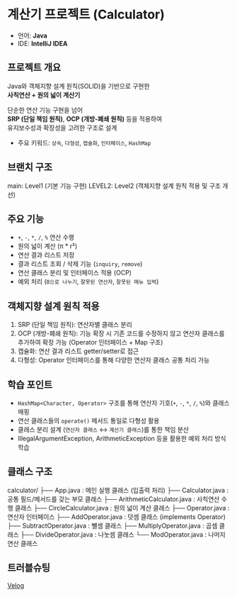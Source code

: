 # 계산기 프로젝트 (Calculator)

- 언어: **Java**
- IDE: **IntelliJ IDEA**


## 프로젝트 개요

Java와 객체지향 설계 원칙(SOLID)을 기반으로 구현한  
**사칙연산 + 원의 넓이 계산기**

단순한 연산 기능 구현을 넘어  
**SRP (단일 책임 원칙)**, **OCP (개방-폐쇄 원칙)** 등을 적용하여  
유지보수성과 확장성을 고려한 구조로 설계

- 주요 키워드: `상속`, `다형성`, `캡슐화`, `인터페이스`, `HashMap`


## 브랜치 구조

main: Level1 (기본 기능 구현)
LEVEL2: Level2 (객체지향 설계 원칙 적용 및 구조 개선)


## 주요 기능

- `+`, `-`, `*`, `/`, `%` 연산 수행
- 원의 넓이 계산 (π * r²)
- 연산 결과 리스트 저장
- 결과 리스트 조회 / 삭제 기능 (`inquiry`, `remove`)
- 연산 클래스 분리 및 인터페이스 적용 (OCP)
- 예외 처리 (`0으로 나누기`, `잘못된 연산자`, `잘못된 메뉴 입력`)


## 객체지향 설계 원칙 적용

1. SRP (단일 책임 원칙): 연산자별 클래스 분리
2. OCP (개방-폐쇄 원칙): 기능 확장 시 기존 코드를 수정하지 않고 연산자 클래스를 추가하여 확장 가능 (Operator 인터페이스 + Map 구조)
3. 캡슐화: 연산 결과 리스트 getter/setter로 접근
4. 다형성: Operator 인터페이스를 통해 다양한 연산자 클래스 공통 처리 가능


## 학습 포인트

- `HashMap<Character, Operator>` 구조를 통해 연산자 기호(`+`, `-`, `*`, `/`, `%`)와 클래스 매핑
- 연산 클래스들의 `operate()` 메서드 통일로 다형성 활용
- 클래스 분리 설계 (`연산자 클래스` ↔ `계산기 클래스`)를 통한 책임 분산
- IllegalArgumentException, ArithmeticException 등을 활용한 예외 처리 방식 학습


## 클래스 구조

calculator/
├── App.java                  : 메인 실행 클래스 (입출력 처리)
├── Calculator.java           : 공통 필드/메서드를 갖는 부모 클래스
├── ArithmeticCalculator.java : 사칙연산 수행 클래스
├── CircleCalculator.java     : 원의 넓이 계산 클래스
├── Operator.java             : 연산자 인터페이스
├── AddOperator.java          : 덧셈 클래스 (implements Operator)
├── SubtractOperator.java     : 뺄셈 클래스
├── MultiplyOperator.java     : 곱셈 클래스
├── DivideOperator.java       : 나눗셈 클래스
└── ModOperator.java          : 나머지 연산 클래스


## 트러블슈팅

[Velog](https://velog.io/@soobinny/JAVA-Calculator-TroubleShooting-%EC%9E%85%EB%A0%A5-%EB%B2%84%ED%8D%BC-%EC%A0%95%EB%A6%AC-nextLine)
